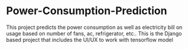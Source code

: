 # Power-Consumption-Prediction
This project predicts the power consumption as well as electricity bill on usage based on number of fans, ac, refrigerator, etc..
This is the Django based project that includes the UI/UX to work with tensorflow model
